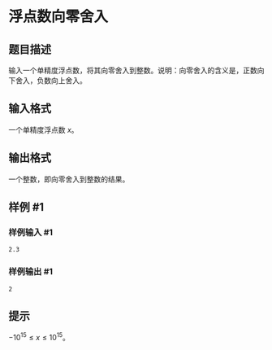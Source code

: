 # 浮点数向零舍入

## 题目描述

输入一个单精度浮点数，将其向零舍入到整数。说明：向零舍入的含义是，正数向下舍入，负数向上舍入。


## 输入格式

一个单精度浮点数 $x$。

## 输出格式

一个整数，即向零舍入到整数的结果。

## 样例 #1

### 样例输入 #1
```
2.3
```

### 样例输出 #1

```
2
```

## 提示

$-10^{15} \le x \le 10^{15}$。
